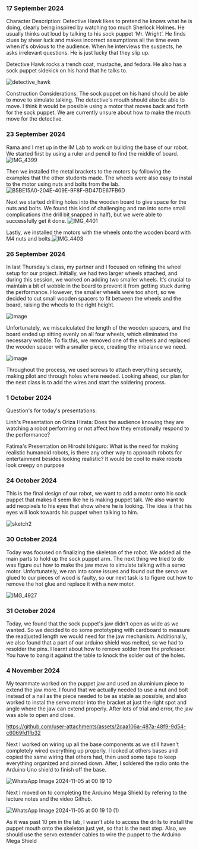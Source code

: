 ### 17 September 2024

Character Description:
Detective Hawk likes to pretend he knows what he is doing, clearly being inspired by watching too much Sherlock Holmes. He usually thinks out loud by talking to his sock puppet ‘Mr. Wright’. He finds clues by sheer luck and makes incorrect assumptions all the time even when it's obvious to the audience. When he interviews the suspects, he asks irrelevant questions. He is just lucky that they slip up.

Detective Hawk rocks a trench coat, mustache, and fedora. He also has a sock puppet sidekick on his hand that he talks to.

![detective_hawk](https://github.com/user-attachments/assets/ab8920c7-f0b4-4344-a60e-056e1bbcd83c)

Construction Considerations:
The sock puppet on his hand should be able to move to simulate talking. The detective's mouth should also be able to move. I think it would be possible using a motor that moves back and forth for the sock puppet. We are currently unsure about how to make the mouth move for the detective.

### 23 September 2024

Rama and I met up in the IM Lab to work on building the base of our robot. We started first by using a ruler and pencil to find the middle of board. ![IMG_4399](https://github.com/user-attachments/assets/8ec5b4ab-6df1-49ff-89f5-e132e0c16d1b)

Then we installed the metal brackets to the motors by following the examples that the other students made. The wheels were also easy to instal to the motor using nuts and bolts from the lab.
![B5BE15A0-204E-409E-9F8F-BD47DE67FB6D](https://github.com/user-attachments/assets/70db8943-af7e-499c-96f9-4f495d43b24b)

Next we started drilling holes into the wooden board to give space for the nuts and bolts. We found this kind of challenging and ran into some small complications (the drill bit snapped in half), but we were able to successfully get it done.
![IMG_4401](https://github.com/user-attachments/assets/39e64f4c-785c-48ee-a3bf-3d8b4b6236c8)

Lastly, we installed the motors with the wheels onto the wooden board with M4 nuts and bolts.![IMG_4403](https://github.com/user-attachments/assets/f9d5e252-15f3-4112-b50e-fe5b5c665feb)

### 26 September 2024

In last Thursday's class, my partner and I focused on refining the wheel setup for our project. Initially, we had two larger wheels attached, and during this session, we worked on adding two smaller wheels. It’s crucial to maintain a bit of wobble in the board to prevent it from getting stuck during the performance. However, the smaller wheels were too short, so we decided to cut small wooden spacers to fit between the wheels and the board, raising the wheels to the right height.

![image](https://github.com/user-attachments/assets/804d6fe7-97d4-4624-8ca7-cb897934d594)

Unfortunately, we miscalculated the length of the wooden spacers, and the board ended up sitting evenly on all four wheels, which eliminated the necessary wobble. To fix this, we removed one of the wheels and replaced the wooden spacer with a smaller piece, creating the imbalance we need.

![image](https://github.com/user-attachments/assets/0e8b38c3-d36e-4716-a315-d7a5e7867e17)

Throughout the process, we used screws to attach everything securely, making pilot and through holes where needed. Looking ahead, our plan for the next class is to add the wires and start the soldering process.

### 1 October 2024
Question's for today's presentations:

Linh's Presentation on Oriza Hirata:
Does the audience knowing they are watching a robot performing or not affect how they emotionally respond to the performance?

Fatima's Presentation on Hiroshi Ishiguro:
What is the need for making realistic humanoid robots, is there any other way to approach robots for entertainment besides looking realistic? It would be cool to make robots look creepy on purpose

### 24 October 2024

This is the final design of our robot, we want to add a motor onto his sock puppet that makes it seem like he is making puppet talk. We also want to add neopixels to his eyes that show where he is looking. The idea is that his eyes will look towards his puppet when talking to him.

![sketch2](https://github.com/user-attachments/assets/7cd6ce0d-0bad-486e-be9b-b49ad70d1331)

### 30 October 2024

Today was focused on finalizing the skeleton of the robot. We added all the main parts to hold up the sock puppet arm. The next thing we tried to do was figure out how to make the jaw move to simulate talking with a servo motor. Unfortunately, we ran into some issues and found out the servo we glued to our pieces of wood is faulty, so our next task is to figure out how to remove the hot glue and replace it with a new motor.

![IMG_4927](https://github.com/user-attachments/assets/50619cd7-f3a1-49f0-854e-4c38a5106924)

### 31 October 2024

Today, we found that the sock puppet's jaw didn't open as wide as we wanted. So we decided to do some prototyping with cardboard to measure the readjusted length we would need for the jaw mechanism. Additionally, we also found that a part of our arduino shield was melted, so we had to resolder the pins. I learnt about how to remove solder from the professor. You have to bang it against the table to knock the solder out of the holes.

### 4 November 2024

My teammate worked on the puppet jaw and used an aluminium piece to extend the jaw more. I found that we actually needed to use a nut and bolt instead of a nail as the piece needed to be as stable as possible, and also worked to instal the servo motor into the bracket at just the right spot and angle where the jaw can extend properly. After lots of trial and error, the jaw was able to open and close.

https://github.com/user-attachments/assets/2caa106a-487a-48f9-9d54-c6069fd1fb32

Next I worked on wiring up all the base components as we still haven't completely wired everything up properly. I looked at others bases and copied the same wiring that others had, then used some tape to keep everything organized and pinned down. After, I soldered the radio onto the Arduino Uno shield to finish off the base.

![WhatsApp Image 2024-11-05 at 00 19 10](https://github.com/user-attachments/assets/94fe8dd7-a317-42ad-8f60-34f610c7dee9)

Next I moved on to completing the Arduino Mega Shield by refering to the lecture notes and the video Github.

![WhatsApp Image 2024-11-05 at 00 19 10 (1)](https://github.com/user-attachments/assets/983b5b05-1181-4df9-92ec-641b49a32543)

As it was past 10 pm in the lab, I wasn't able to access the drills to install the puppet mouth onto the skeleton just yet, so that is the next step. Also, we should use the servo extender cables to wire the puppet to the Arduino Mega Shield

